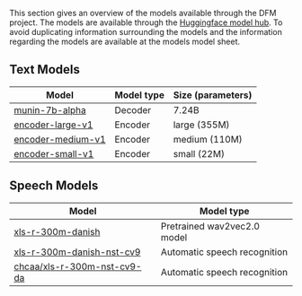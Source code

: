 

This section gives an overview of the models available through the DFM project. The
models are available through the [Huggingface model
hub](https://huggingface.co/danish-foundation-models). To avoid duplicating information
surrounding the models and the information regarding the models are available at the
models model sheet.

## Text Models

| Model                                                                              | Model type | Size (parameters) |
| ---------------------------------------------------------------------------------- | ---------- | ----------------- |
| [munin-7b-alpha](https://huggingface.co/danish-foundation-models/munin-7b-alpha)   | Decoder    | 7.24B             |
| [encoder-large-v1](https://huggingface.co/danish-foundation-models/encoder-large-v1)          | Encoder    | large (355M)      |
| [encoder-medium-v1](https://huggingface.co/danish-foundation-models/encoder-medium-v1)        | Encoder    | medium (110M)     |
| [encoder-small-v1](https://huggingface.co/danish-foundation-models/encoder-small-v1)          | Encoder    | small (22M)       |



## Speech Models

| Model                                                                               | Model type                   |
| ----------------------------------------------------------------------------------- | ---------------------------- |
| [xls-r-300m-danish](https://huggingface.co/chcaa/xls-r-300m-danish)                 | Pretrained wav2vec2.0 model  |
| [xls-r-300m-danish-nst-cv9](https://huggingface.co/chcaa/xls-r-300m-danish-nst-cv9) | Automatic speech recognition |
| [chcaa/xls-r-300m-nst-cv9-da](https://huggingface.co/chcaa/xls-r-300m-nst-cv9-da)   | Automatic speech recognition |
